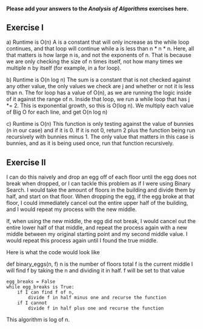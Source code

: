 #### Please add your answers to the ***Analysis of  Algorithms*** exercises here.

## Exercise I

a) Runtime is O(n)
A is a constant that will only increase as the while loop continues, and that loop will continue while a is less than n * n * n. Here, all that matters is how large n is, and not the exponents of n. That is because we are only checking the size of n times itself, not how many times we multiple n by itself (for example, in a for loop).


b) Runtime is O(n log n)
The sum is a constant that is not checked against any other value, the only values we check are j and whether or not it is less than n. The for loop has a value of O(n), as we are running the logic inside of it against the range of n. Inside that loop, we run a while loop that has j *= 2. This is exponential growth, so this is O(log n). We multiply each value of Big O for each line, and get O(n log n)


c) Runtime is O(n)
This function is only testing against the value of bunnies (n in our case) and if it is 0. If it is not 0, return 2 plus the function being run recursively with bunnies minus 1. The only value that matters in this case is bunnies, and as it is being used once, run that function recursively. 

## Exercise II

I can do this naively and drop an egg off of each floor until the egg does not break when dropped, or I can tackle this problem as if I were using Binary Search. I would take the amount of floors in the building and divide them by half, and start on that floor. When dropping the egg, if the egg broke at that floor, I could immediately cancel out the entire upper half of the building, and I would repeat my process with the new middle. 

If, when using the new middle, the egg did not break, I would cancel out the entire lower half of that middle, and repeat the process again with a new middle between my original starting point and my second middle value. I would repeat this process again until I found the true middle.

Here is what the code would look like

def binary_eggs(n, f)
    n is the number of floors total
    f is the current middle 
    I will find f by taking the n and dividing it in half.
    f will be set to that value

    egg_breaks = False
    while egg_breaks is True:
        if I can find f of n,
            divide f in half minus one and recurse the function
        if I cannot
            divide f in half plus one and recurse the function

This algorithm is log of n. 